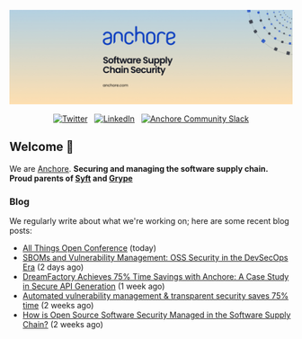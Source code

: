 <p align="center">
  <a href="https://anchore.com" target="_blank"><img src="https://raw.githubusercontent.com/anchore/.github/main/.github/banner.jpg"></a>
</p>
<p align="center">
  &nbsp;<a href="https://twitter.com/anchore" target="_blank"><img alt="Twitter" src="https://img.shields.io/badge/Twitter-303030?style=for-the-badge&logo=x&logoColor=%23ffffff"></a>&nbsp;
  &nbsp;<a href="https://www.linkedin.com/company/anchore" target="_blank"><img alt="LinkedIn" src="https://img.shields.io/badge/LinkedIn-1667be?style=for-the-badge&logo=linkedin&logoColor=%23ffffff"></a>&nbsp;
  &nbsp;<a href="https://anchore.com/slack" target="_blank"><img alt="Anchore Community Slack" src="https://img.shields.io/badge/Slack-4A154B?style=for-the-badge&logo=slack&logoColor=white"></a>&nbsp;
</p>

## Welcome 👋

We are [Anchore](https://anchore.com/).
**Securing and managing the software supply chain. Proud parents of [Syft](https://github.com/anchore/syft) and [Grype](https://github.com/anchore/grype)**

### Blog 

We regularly write about what we're working on; here are some recent blog posts:


- [All Things Open Conference](https://anchore.com/events/all-things-open-conference/) (today)
- [SBOMs and Vulnerability Management: OSS Security in the DevSecOps Era](https://anchore.com/blog/sboms-and-vulnerability-scanning-oss-security-for-devsecops/) (2 days ago)
- [DreamFactory Achieves 75% Time Savings with Anchore: A Case Study in Secure API Generation](https://anchore.com/blog/dreamfactory-air-gap-on-prem-anchore-enterprise-case-study/) (1 week ago)
- [Automated vulnerability management &amp; transparent security saves 75% time](https://anchore.com/case-studies/dreamfactory-automates-vulnerability-management-transparent-security/) (2 weeks ago)
- [How is Open Source Software Security Managed in the Software Supply Chain?](https://anchore.com/blog/open-source-software-security-in-software-supply-chain/) (2 weeks ago)
